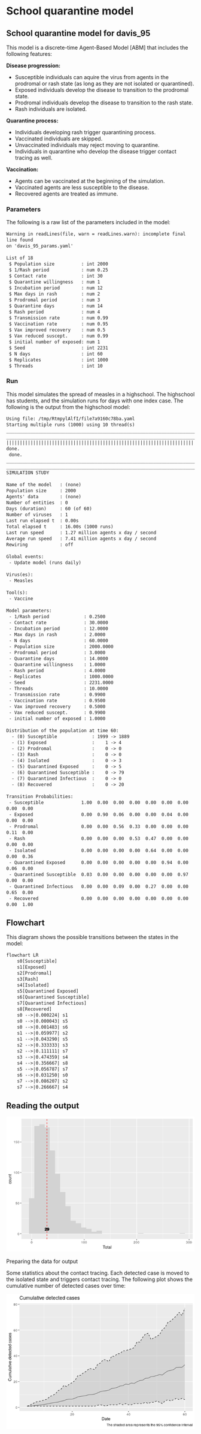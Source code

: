 # School quarantine model


## School quarantine model for davis_95

This model is a discrete-time Agent-Based Model \[ABM\] that includes
the following features:

**Disease progression:**

- Susceptible individuals can aquire the virus from agents in the
  prodromal or rash state (as long as they are not isolated or
  quarantined).
- Exposed individuals develop the disease to transition to the prodromal
  state.
- Prodromal individuals develop the disease to transition to the rash
  state.
- Rash individuals are isolated.

**Quarantine process:**

- Individuals developing rash trigger quarantining process.
- Vaccinated individuals are skipped.
- Unvaccinated individuals may reject moving to quarantine.
- Individuals in quarantine who develop the disease trigger contact
  tracing as well.

**Vaccination:**

- Agents can be vaccinated at the beginning of the simulation.
- Vaccinated agents are less susceptible to the disease.
- Recovered agents are treated as immune.

### Parameters

The following is a raw list of the parameters included in the model:

    Warning in readLines(file, warn = readLines.warn): incomplete final line found
    on 'davis_95_params.yaml'

    List of 18
     $ Population size          : int 2000
     $ 1/Rash period            : num 0.25
     $ Contact rate             : int 30
     $ Quarantine willingness   : num 1
     $ Incubation period        : num 12
     $ Max days in rash         : num 2
     $ Prodromal period         : num 3
     $ Quarantine days          : num 14
     $ Rash period              : num 4
     $ Transmission rate        : num 0.99
     $ Vaccination rate         : num 0.95
     $ Vax improved recovery    : num 0.5
     $ Vax reduced suscept.     : num 0.99
     $ initial number of exposed: num 1
     $ Seed                     : int 2231
     $ N days                   : int 60
     $ Replicates               : int 1000
     $ Threads                  : int 10

### Run

This model simulates the spread of measles in a highschool. The
highschool has students, and the simulation runs for days with one index
case. The following is the output from the highschool model:

    Using file: /tmp/RtmpylAlfI/file7a9160c78ba.yaml
    Starting multiple runs (1000) using 10 thread(s)
    _________________________________________________________________________
    _________________________________________________________________________
    ||||||||||||||||||||||||||||||||||||||||||||||||||||||||||||||||||||||||| done.
     done.
    ________________________________________________________________________________
    ________________________________________________________________________________
    SIMULATION STUDY

    Name of the model   : (none)
    Population size     : 2000
    Agents' data        : (none)
    Number of entities  : 0
    Days (duration)     : 60 (of 60)
    Number of viruses   : 1
    Last run elapsed t  : 0.00s
    Total elapsed t     : 16.00s (1000 runs)
    Last run speed      : 1.27 million agents x day / second
    Average run speed   : 7.41 million agents x day / second
    Rewiring            : off

    Global events:
     - Update model (runs daily)

    Virus(es):
     - Measles

    Tool(s):
     - Vaccine

    Model parameters:
     - 1/Rash period             : 0.2500
     - Contact rate              : 30.0000
     - Incubation period         : 12.0000
     - Max days in rash          : 2.0000
     - N days                    : 60.0000
     - Population size           : 2000.0000
     - Prodromal period          : 3.0000
     - Quarantine days           : 14.0000
     - Quarantine willingness    : 1.0000
     - Rash period               : 4.0000
     - Replicates                : 1000.0000
     - Seed                      : 2231.0000
     - Threads                   : 10.0000
     - Transmission rate         : 0.9900
     - Vaccination rate          : 0.9500
     - Vax improved recovery     : 0.5000
     - Vax reduced suscept.      : 0.9900
     - initial number of exposed : 1.0000

    Distribution of the population at time 60:
      - (0) Susceptible             : 1999 -> 1889
      - (1) Exposed                 :    1 -> 4
      - (2) Prodromal               :    0 -> 0
      - (3) Rash                    :    0 -> 0
      - (4) Isolated                :    0 -> 3
      - (5) Quarantined Exposed     :    0 -> 5
      - (6) Quarantined Susceptible :    0 -> 79
      - (7) Quarantined Infectious  :    0 -> 0
      - (8) Recovered               :    0 -> 20

    Transition Probabilities:
     - Susceptible              1.00  0.00  0.00  0.00  0.00  0.00  0.00  0.00  0.00
     - Exposed                  0.00  0.90  0.06  0.00  0.00  0.04  0.00  0.00  0.00
     - Prodromal                0.00  0.00  0.56  0.33  0.00  0.00  0.00  0.11  0.00
     - Rash                     0.00  0.00  0.00  0.53  0.47  0.00  0.00  0.00  0.00
     - Isolated                 0.00  0.00  0.00  0.00  0.64  0.00  0.00  0.00  0.36
     - Quarantined Exposed      0.00  0.00  0.00  0.00  0.00  0.94  0.00  0.06  0.00
     - Quarantined Susceptible  0.03  0.00  0.00  0.00  0.00  0.00  0.97  0.00  0.00
     - Quarantined Infectious   0.00  0.00  0.09  0.00  0.27  0.00  0.00  0.65  0.00
     - Recovered                0.00  0.00  0.00  0.00  0.00  0.00  0.00  0.00  1.00

## Flowchart

This diagram shows the possible transitions between the states in the
model:

``` mermaid
flowchart LR
    s0[Susceptible]
    s1[Exposed]
    s2[Prodromal]
    s3[Rash]
    s4[Isolated]
    s5[Quarantined Exposed]
    s6[Quarantined Susceptible]
    s7[Quarantined Infectious]
    s8[Recovered]
    s0 -->|0.000224| s1
    s0 -->|0.000043| s5
    s0 -->|0.001483| s6
    s1 -->|0.059977| s2
    s1 -->|0.043290| s5
    s2 -->|0.333333| s3
    s2 -->|0.111111| s7
    s3 -->|0.474359| s4
    s4 -->|0.356667| s8
    s5 -->|0.056787| s7
    s6 -->|0.031250| s0
    s7 -->|0.086207| s2
    s7 -->|0.266667| s4

```

## Reading the output

![](davis_95_files/figure-commonmark/print-histogram-1.png)

Preparing the data for output

Some statistics about the contact tracing. Each detected case is moved
to the isolated state and triggers contact tracing. The following plot
shows the cumulative number of detected cases over time:

![](davis_95_files/figure-commonmark/contact-tracing-1.png)
